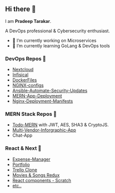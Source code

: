 ## Hi there 👋

I am __Pradeep Tarakar__.


A DevOps professional & Cybersecurity enthusiast.

- 🔭 I’m currently working on Microservices
- 🌱 I’m currently learning GoLang & DevOps tools

### DevOps Repos 📂

- [Nextcloud](https://github.com/pradeept/Nextcloud)
- [Infisical](https://github.com/pradeept/Nextcloud)
- [DockerFiles](https://github.com/pradeept/Docker-Files)
- [NGINX-configs](https://github.com/pradeept/NGINX-Configurations)
- [Ansible-Automate-Security-Updates](https://github.com/pradeept/Automate-Updates-Ansible)
- [MERN-App-Deployment](https://github.com/pradeept/Deploy-MERN-App)
- [Nginx-Deployment-Manifests](https://github.com/pradeept/NGINX-Deployment-Manifests)

### MERN Stack Repos 📂

- [Todo-MERN](https://github.com/pradeept/NGINX-Deployment-Manifests) with JWT, AES, SHA3 & CryptoJS.
- [Multi-Vendor-Inforgraphic-App](https://github.com/pradeept/indowebagency-assignment)
- Chat-App

### React & Next 📂

- [Expense-Manager](https://github.com/pradeept/Expense-Manager)
- [Portfolio](https://github.com/pradeept/Portfolio-React)
- [Trello Clone](https://github.com/pradeept/Trello-clone)
- [Movies & Songs Redux](https://github.com/pradeept/Movies-and-Songs-List-Redux)
- [React components - Scratch](https://github.com/pradeept/Comps)
- [etc..](https://github.com/pradeept?tab=repositories)
<!--
    **pradeept/pradeept** is a ✨ _special_ ✨ repository because its `README.md` (this file) appears on your GitHub profile.

Here are some ideas to get you started:


- 👯 I’m looking to collaborate on ...
- 🤔 I’m looking for help with ...
- 💬 Ask me about ...
- 📫 How to reach me: ...
- 😄 Pronouns: ...
- ⚡ Fun fact: ...
  -->
